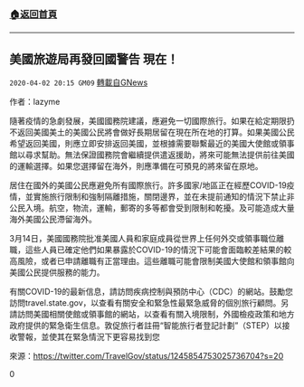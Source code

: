 ###  [:house:返回首頁](https://github.com/ourhimalayas/txt)
---

## 美國旅遊局再發回國警告 現在！
`2020-04-02 20:15 GM09` [轉載自GNews](https://gnews.org/zh-hant/160322/)

作者：lazyme

隨著疫情的急劇發展，美國國務院建議，應避免一切國際旅行。如果在給定期限扔不返回美國美土的美國公民將會做好長期居留在現在所在地的打算。如果美國公民希望返回美國，則應立即安排返回美國，並根據需要聯繫最近的美國大使館或領事館以尋求幫助。無法保證國務院會繼續提供遣返援助，將來可能無法提供前往美國的運輸選擇。如果您選擇留在海外，則應準備在可預見的將來留在原地。

居住在國外的美國公民應避免所有國際旅行。許多國家/地區正在經歷COVID-19疫情，並實施旅行限制和強制隔離措施，關閉邊界，並在未提前通知的情況下禁止非公民入境。航空，物流，運輸，郵寄的多等都會受到限制和乾擾。及可能造成大量海外美國公民滯留海外。

3月14日，美國國務院批准美國人員和家庭成員從世界上任何外交或領事職位離職，這些人員已確定他們如果暴露於COVID-19的情況下可能會面臨較差結果的較高風險，或者已申請離職有正當理由。這些離職可能會限制美國大使館和領事館向美國公民提供服務的能力。

有關COVID-19的最新信息，請訪問疾病控制與預防中心（CDC）的網站。鼓勵您訪問travel.state.gov，以查看有關安全和緊急性最緊急威脅的個別旅行顧問。另請訪問美國相關使館或領事館的網站，以查看有關入境限制，外國檢疫政策和地方政府提供的緊急衛生信息。敦促旅行者註冊“智能旅行者登記計劃”（STEP）以接收警報，並使其在緊急情況下更容易找到您

來源：https://twitter.com/TravelGov/status/1245854753025736704?s=20
 
0

